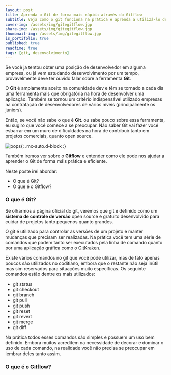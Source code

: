 ```yaml
---
layout: post
title: Aprenda o Git de forma mais rápida através do Gitflow
subtitle: Veja como o git funciona na prática e aprenda a utilizá-lo de maneira eficaz
cover-img: /assets/img/gitegitflow.jgp
share-img: /assets/img/gitegitflow.jgp
thumbnail-img: /assets/img/gitegitflow.jgp
is_portifolio: true
published: true
readtime: true
tags: [git, desenvolvimento]
---
```


Se você ja tentou obter uma posição de desenvolvedor em alguma empresa, ou já vem estudando desenvolvimento por um tempo, provavelmente deve ter ouvido falar sobre a ferramenta **Git**.

O **Git** é amplamente aceito na comunidade dev e têm se tornado a cada dia uma ferramenta mais que obrigatória na hora de desenvolver uma aplicação. Também se tornou um critério indispensável utilizado empresas na contratação de desenvolvedores de vários níveis (principalmente os juniors).

Então, se você não sabe o que é **Git**. ou sabe pouco sobre essa ferramenta, eu sugiro que você comece a se preocupar. Não saber Git vai fazer você esbarrar em um muro de dificuldades na hora de contribuir tanto em projetos comerciais, quanto open source.

![oops]({{site.baseurl}}/assets/img/vettel-in.gif){: .mx-auto.d-block :}



Também iremos ver sobre o **Gitflow** e entender como ele pode nos ajudar a aprender o Git de forma máis prática e eficiente.

Neste poste irei abordar:
- O que é Git?
- O que é o Gitflow?

### O que é Git?
Se olharmos a página oficial do git, veremos que git é definido como um **sistema de controle de versão** open source e gratuito desenvolvido para cuidar de projetos tanto pequenos quanto grandes.

O git é utilizado para controlar as versões de um projeto e manter mudanças que precisam ser realizadas. Na prática você tem uma série de comandos que podem tanto ser executados pela linha de comando quanto por uma aplicação gráfica como o [GitKraken](https://www.gitkraken.com/).

Existe vários comandos no git que você pode utilizar, mas de fato apenas poucos são utilizados no coditiano, embora que o restante não seja inútil mas sim reservados para situações muito específicas. Os seguinte comandos estão dentre os mais utilizados:

- git status
- git checkout
- git branch
- git pull
- git push
- git reset
- git revert
- git merge
- git diff

Na prática todos esses comandos são simples e possuem um uso bem definido. Embora muitos acreditem na necessidade de decorar e dominar o uso de cada comando, na realidade você não precisa se preocupar em lembrar deles tanto assim.

### O que é o Gitflow?
